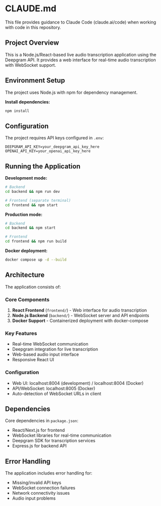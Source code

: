 # CLAUDE.md

This file provides guidance to Claude Code (claude.ai/code) when working with code in this repository.

## Project Overview

This is a Node.js/React-based live audio transcription application using the Deepgram API. It provides a web interface for real-time audio transcription with WebSocket support.

## Environment Setup

The project uses Node.js with npm for dependency management.

**Install dependencies:**
```bash
npm install
```

## Configuration

The project requires API keys configured in `.env`:
```
DEEPGRAM_API_KEY=your_deepgram_api_key_here
OPENAI_API_KEY=your_openai_api_key_here
```

## Running the Application

**Development mode:**
```bash
# Backend
cd backend && npm run dev

# Frontend (separate terminal)
cd frontend && npm start
```

**Production mode:**
```bash
# Backend
cd backend && npm start

# Frontend
cd frontend && npm run build
```

**Docker deployment:**
```bash
docker compose up -d --build
```

## Architecture

The application consists of:

### Core Components
1. **React Frontend** (`frontend/`) - Web interface for audio transcription
2. **Node.js Backend** (`backend/`) - WebSocket server and API endpoints
3. **Docker Support** - Containerized deployment with docker-compose

### Key Features
- Real-time WebSocket communication
- Deepgram integration for live transcription
- Web-based audio input interface
- Responsive React UI

### Configuration
- Web UI: localhost:8004 (development) / localhost:8004 (Docker)
- API/WebSocket: localhost:8005 (Docker)
- Auto-detection of WebSocket URLs in client

## Dependencies

Core dependencies in `package.json`:
- React/Next.js for frontend
- WebSocket libraries for real-time communication
- Deepgram SDK for transcription services
- Express.js for backend API

## Error Handling

The application includes error handling for:
- Missing/invalid API keys
- WebSocket connection failures
- Network connectivity issues
- Audio input problems